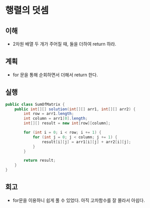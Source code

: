 # 행렬의 덧셈

## 이해

- 2차원 배열 두 개가 주어질 때, 둘을 더하여 return 하라.

## 계획

- for 문을 통해 순회하면서 더해서 return 한다.

## 실행

```java
public class SumOfMatrix {
    public int[][] solution(int[][] arr1, int[][] arr2) {
        int row = arr1.length;
        int column = arr1[0].length;
        int[][] result = new int[row][column];

        for (int i = 0; i < row; i += 1) {
            for (int j = 0; j < column; j += 1) {
                result[i][j] = arr1[i][j] + arr2[i][j];
            }
        }

        return result;
    }
}
```

## 회고

- for문을 이용하니 쉽게 풀 수 있었다. 아직 고차함수를 잘 몰라서 아쉽다.
